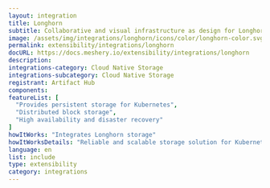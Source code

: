 ```yaml
---
layout: integration
title: Longhorn
subtitle: Collaborative and visual infrastructure as design for Longhorn
image: /assets/img/integrations/longhorn/icons/color/longhorn-color.svg
permalink: extensibility/integrations/longhorn
docURL: https://docs.meshery.io/extensibility/integrations/longhorn
description: 
integrations-category: Cloud Native Storage
integrations-subcategory: Cloud Native Storage
registrant: Artifact Hub
components: 
featureList: [
  "Provides persistent storage for Kubernetes",
  "Distributed block storage",
  "High availability and disaster recovery"
]
howItWorks: "Integrates Longhorn storage"
howItWorksDetails: "Reliable and scalable storage solution for Kubernetes"
language: en
list: include
type: extensibility
category: integrations
---
```

